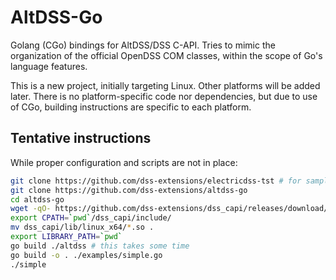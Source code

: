 # AltDSS-Go

Golang (CGo) bindings for AltDSS/DSS C-API. Tries to mimic the organization of the official OpenDSS COM classes, within the scope of Go's language features.

This is a new project, initially targeting Linux. Other platforms will be added later. There is no platform-specific code nor dependencies, but due to use of CGo, building instructions are specific to each platform.

## Tentative instructions

While proper configuration and scripts are not in place:

```bash
git clone https://github.com/dss-extensions/electricdss-tst # for sample files
git clone https://github.com/dss-extensions/altdss-go
cd altdss-go
wget -qO- https://github.com/dss-extensions/dss_capi/releases/download/0.14.1/dss_capi_0.14.1_linux_x64.tar.gz | tar zxv
export CPATH=`pwd`/dss_capi/include/
mv dss_capi/lib/linux_x64/*.so .
export LIBRARY_PATH=`pwd`
go build ./altdss # this takes some time
go build -o . ./examples/simple.go
./simple
```

